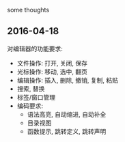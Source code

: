 some thoughts

## 2016-04-18
对编辑器的功能要求:
- 文件操作: 打开, 关闭, 保存
- 光标操作: 移动, 选中, 翻页
- 编辑操作: 插入, 删除, 撤销, 复制, 粘贴
- 搜索, 替换
- 标签/窗口管理
- 编码要求:
    - 语法高亮, 自动缩进, 自动补全
    - 目录视图
    - 函数提示, 跳转定义, 跳转声明
